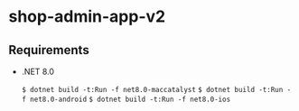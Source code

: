 # shop-admin-app-v2

## Requirements

* .NET 8.0

    `$ dotnet build -t:Run -f net8.0-maccatalyst`
    `$ dotnet build -t:Run -f net8.0-android`
    `$ dotnet build -t:Run -f net8.0-ios`
